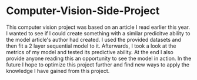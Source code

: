 # Computer-Vision-Side-Project
This computer vision project was based on an article I read earlier this year. I wanted to see if I could create something with a similar predicitve ability to the model article's author had created. I used the provided datasets and then fit a 2 layer sequential model to it. Afterwards, I took a look at the metrics of my model and tested its predictive ability. At the end I also provide anyone reading this an opportunity to see the model in action. In the future I hope to optimize this project further and find new ways to apply the knowledge I have gained from this project. 


